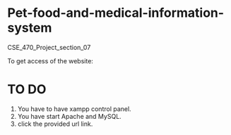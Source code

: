 # Pet-food-and-medical-information-system
CSE_470_Project_section_07

To get access of the website:
  # TO DO
  1. You have to have xampp control panel.
  2. You have start Apache and MySQL.
  3. click the provided url link.
